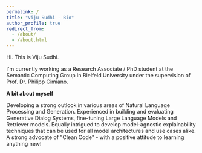 ```yaml
---
permalink: /
title: "Viju Sudhi - Bio"
author_profile: true
redirect_from: 
  - /about/
  - /about.html
---
```


Hi. This is Viju Sudhi.

I'm currently working as a Research Associate / PhD student at the Semantic Computing Group in Bielfeld University under the supervision of Prof. Dr. Philipp Cimiano.

**A bit about myself**

Developing a strong outlook in various areas of Natural Language Processing and Generation. Experienced in building and evaluating Generative Dialog Systems, fine-tuning Large Language Models and Retriever models. Equally intrigued to develop model-agnostic explainability techniques that can be used for all model architectures and use cases alike. A strong advocate of "Clean Code" - with a positive attitude to learning anything new!

